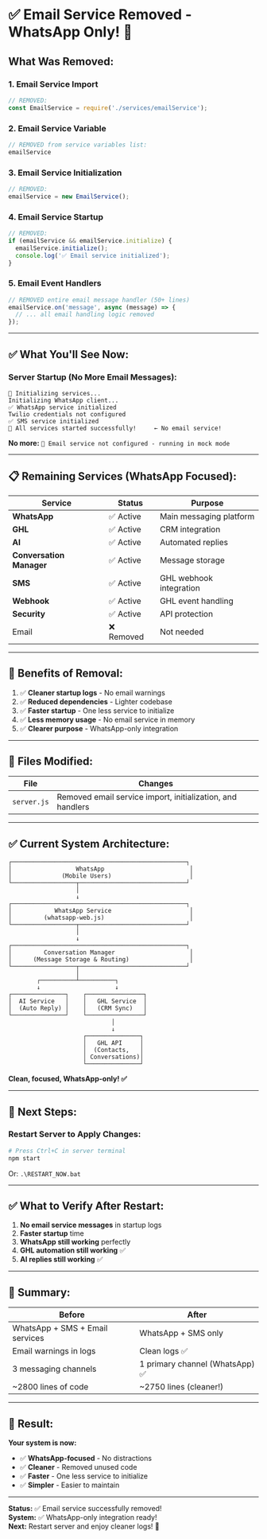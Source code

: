 # ✅ Email Service Removed - WhatsApp Only! 🎉

## What Was Removed:

### 1. Email Service Import
```javascript
// REMOVED:
const EmailService = require('./services/emailService');
```

### 2. Email Service Variable
```javascript
// REMOVED from service variables list:
emailService
```

### 3. Email Service Initialization
```javascript
// REMOVED:
emailService = new EmailService();
```

### 4. Email Service Startup
```javascript
// REMOVED:
if (emailService && emailService.initialize) {
  emailService.initialize();
  console.log('✅ Email service initialized');
}
```

### 5. Email Event Handlers
```javascript
// REMOVED entire email message handler (50+ lines)
emailService.on('message', async (message) => {
  // ... all email handling logic removed
});
```

---

## ✅ What You'll See Now:

### Server Startup (No More Email Messages):
```
🚀 Initializing services...
Initializing WhatsApp client...
✅ WhatsApp service initialized
Twilio credentials not configured
✅ SMS service initialized
🎉 All services started successfully!     ← No email service!
```

**No more:** `📧 Email service not configured - running in mock mode`

---

## 📋 Remaining Services (WhatsApp Focused):

| Service | Status | Purpose |
|---------|--------|---------|
| **WhatsApp** | ✅ Active | Main messaging platform |
| **GHL** | ✅ Active | CRM integration |
| **AI** | ✅ Active | Automated replies |
| **Conversation Manager** | ✅ Active | Message storage |
| **SMS** | ✅ Active | GHL webhook integration |
| **Webhook** | ✅ Active | GHL event handling |
| **Security** | ✅ Active | API protection |
| Email | ❌ Removed | Not needed |

---

## 🎯 Benefits of Removal:

1. ✅ **Cleaner startup logs** - No email warnings
2. ✅ **Reduced dependencies** - Lighter codebase
3. ✅ **Faster startup** - One less service to initialize
4. ✅ **Less memory usage** - No email service in memory
5. ✅ **Clearer purpose** - WhatsApp-only integration

---

## 🔧 Files Modified:

| File | Changes |
|------|---------|
| `server.js` | Removed email service import, initialization, and handlers |

---

## ✅ Current System Architecture:

```
┌─────────────────────────────────────────────────┐
│                  WhatsApp                        │
│              (Mobile Users)                      │
└──────────────────┬──────────────────────────────┘
                   │
                   ↓
┌─────────────────────────────────────────────────┐
│            WhatsApp Service                      │
│         (whatsapp-web.js)                        │
└──────────────────┬──────────────────────────────┘
                   │
                   ↓
┌─────────────────────────────────────────────────┐
│         Conversation Manager                     │
│      (Message Storage & Routing)                 │
└──────────────────┬──────────────────────────────┘
                   │
        ┌──────────┴──────────┐
        ↓                     ↓
┌───────────────┐    ┌────────────────┐
│  AI Service   │    │   GHL Service  │
│  (Auto Reply) │    │   (CRM Sync)   │
└───────────────┘    └────────────────┘
                             │
                             ↓
                     ┌───────────────┐
                     │   GHL API     │
                     │  (Contacts,   │
                     │ Conversations)│
                     └───────────────┘
```

**Clean, focused, WhatsApp-only! ✅**

---

## 🚀 Next Steps:

### Restart Server to Apply Changes:

```bash
# Press Ctrl+C in server terminal
npm start
```

Or: `.\RESTART_NOW.bat`

---

## ✅ What to Verify After Restart:

1. **No email service messages** in startup logs
2. **Faster startup** time
3. **WhatsApp still working** perfectly
4. **GHL automation still working** ✅
5. **AI replies still working** ✅

---

## 📝 Summary:

| Before | After |
|--------|-------|
| WhatsApp + SMS + Email services | WhatsApp + SMS only |
| Email warnings in logs | Clean logs ✅ |
| 3 messaging channels | 1 primary channel (WhatsApp) ✅ |
| ~2800 lines of code | ~2750 lines (cleaner!) |

---

## 🎉 Result:

**Your system is now:**
- ✅ **WhatsApp-focused** - No distractions
- ✅ **Cleaner** - Removed unused code
- ✅ **Faster** - One less service to initialize
- ✅ **Simpler** - Easier to maintain

---

**Status:** ✅ Email service successfully removed!  
**System:** ✅ WhatsApp-only integration ready!  
**Next:** Restart server and enjoy cleaner logs! 🚀

